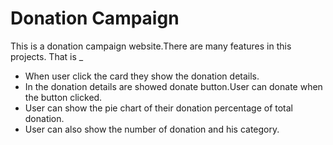# Donation Campaign

This is a donation campaign website.There are many features in this projects.
That is _
- When user click the card they show the donation details.
- In the donation details are showed donate button.User can donate when the button clicked.
- User can show the pie chart of their donation percentage of total donation.
- User can also show the number of donation and his category.
